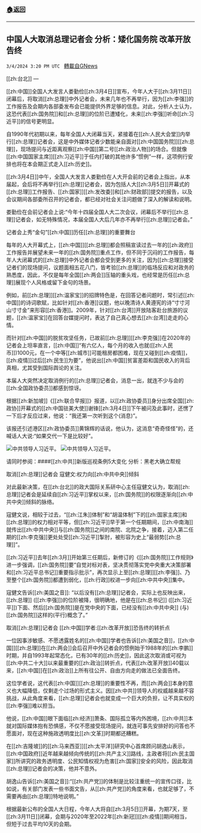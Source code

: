 ###  [:house:返回](README.md)
---


## 中国人大取消总理记者会 分析：矮化国务院 改革开放告终
`3/4/2024 3:20 PM UTC ` [轉載自GNews](https://gnews.org/articles/2364154)

[[zh:台北]] — 

[[zh:中国]]全国人大发言人娄勤俭[[zh:3月4日]]宣布，今年人大于[[zh:3月11日]]闭幕后，将取消[[zh:总理]]中外记者会，未来几年也不再举行，因为[[zh:李强]]的工作报告及会期内各部委发布会已能提供外界足够的信息。对此，分析人士认为，这恐代表[[zh:国务院]]和[[zh:总理]]的位阶已遭矮化，未来[[zh:李强]]听命[[zh:习近平]]的信号更明显。

自1990年代初期以来，每年全国人大闭幕当天，紧接着在[[zh:人民大会堂]]内举行[[zh:总理]]记者会，这是中外媒体记者少数能亲自面对[[zh:中国国务院]][[zh:总理]]，现场提问与近距离观察[[zh:中国]]第二号[[zh:政治人物]]的场合。但就像[[zh:中国国家主席]][[zh:习近平]]于任内打破的其他许多“惯例”一样，这项例行安排也将在本会期正式走入[[zh:历史]]。

[[zh:3月4日]]中午，全国人大发言人娄勤俭在人大开会前的记者会上指出，从本届起，会后将不再举行[[zh:总理]]记者会，因为包括人大[[zh:3月5日]]开幕式的[[zh:总理]]工作报告、[[zh:国家]][[zh:发改委]]和[[zh:财政部]]提交的报告，以及会议期间各部委所召开的记者会，都已经对社会关注问题做了深入的解读和说明。

娄勤俭在会前记者会上说:“今年十四届全国人大二次会议，闭幕后不举行[[zh:总理]]记者会，如无特殊情况，本届全国人大后几年亦不再举行[[zh:总理]]记者会。”

记者会上秀“金句”[[zh:中国]]历任[[zh:总理]]的重要舞台

每年的人大开幕式上，[[zh:中国]][[zh:总理]]都会照稿宣读过去一年的[[zh:政府]]工作报告并展望未来一年的[[zh:国务院]]重点工作，但不同于沉闷的工作报告，每年人大闭幕式的[[zh:总理]]中外记者会都会受到更多的关注，因为[[zh:总理]]接受记者们的现场提问，议题面相五花八门，皆考验[[zh:总理]]的临场反应和对政务的熟悉度，因此，不仅是每年全国[[zh:两会]]压轴的重头戏，也经常是历任[[zh:总理]]展现个人风格或留下金句的场景。

例如，前[[zh:总理]][[zh:温家宝]]的招牌特色是，在回答记者问题时，常引述[[zh:中国]]的诗词歌赋，比如针对[[zh:香港]]议题，他以晚清诗人黄遵宪的诗“寸寸河山寸寸金”来形容[[zh:香港]]。2009年，针对[[zh:台湾]]开放陆客赴台旅游的议题，[[zh:温家宝]]在回答台媒提问时，表达了自己真心想去[[zh:台湾]]走走的心情。

而针对[[zh:中国]]的脱贫攻坚任务，已故前[[zh:总理]][[zh:李克强]]在2020年的记者会上坦率直言，[[zh:中国]]“有六亿人，每个月的收入也就([[zh:人民币]])1000元，在一个中等[[zh:城市]]可能租房都困难，现在又碰到[[zh:疫情]]，[[zh:疫情]]过后[[zh:民生]]为要”，他说出[[zh:中国]]贫富差距和国民收入的背后真相，尤其受到国际舆论的关注。

本届人大突然决定取消例行的[[zh:总理]]记者会，消息一出，就连不少与会的[[zh:全国政协委员]]都感到惊讶。

根据[[zh:新加坡]]《[[zh:联合早报]]》报道，以[[zh:政协委员]]身分出席全国[[zh:政协]]开幕式的[[zh:中国驻美大使]]谢锋[[zh:3月4日]]下午被问及此事时，还愣了一下后才反应过来，他说：“我还第一次听到这个(消息)”。

该报还引述港区[[zh:政协委员]]黄锦辉的话说，他认为，这消息“奇奇怪怪”的，还喊话人大说:“如果交代一下是比较好”。

![中共领导人习近平。](https://gdb.voanews.com/024BD981-D1BE-45A5-97C3-DFB0DF385AF8_w100_r1.png "中共领导人习近平。") ![中共领导人习近平。](https://gdb.voanews.com/024BD981-D1BE-45A5-97C3-DFB0DF385AF8_w100_r1.png "中共领导人习近平。")

请同时参阅：####[[zh:中共]]新版巡视条例5大变化 分析：黑老大确立帮规

取消[[zh:总理]]记者会 寇健文:权力向[[zh:中共中央]]倾斜

对此最新决策，在[[zh:台北]]的政大国际关系研中心主任寇健文认为，取消[[zh:总理]]记者会是延续自[[zh:习近平]]掌权以来，[[zh:国务院]]的权限逐渐向[[zh:中共中央]]倾斜的脉络。

寇健文说，相较于过去，“[[zh:江朱]]体制”和“胡温体制”下的[[zh:国家主席]]和[[zh:总理]]的权力相对平等，但[[zh:习近平]]早于第一个任期期间，[[zh:中南海]]就传出[[zh:中共中央]]与[[zh:国务院]]之间的南院、北院之争，接着，迈入第二任期的[[zh:李克强]]更处处受[[zh:习近平]]掣肘，被形容为史上“最弱势[[zh:总理]]”。

[[zh:习近平]]去年[[zh:3月]]开始第三任期后，新修订的《[[zh:国务院]]工作规则》进一步强调，[[zh:国务院]]要“自觉对标对表，坚决贯彻落实党中央重大决策部署和[[zh:习近平总书记]]重要指示批示”，再次显示上至[[zh:总理]][[zh:李强]]、乃至整个[[zh:国务院]]都遭到弱化，[[zh:行政]]权进一步向[[zh:中共中央]]集中。

寇健文告诉[[zh:美国之音]]: “以后没有[[zh:总理]]记者会，实际上也反映出来，[[zh:总理]] ([[zh:李强]])的位阶被降，很明确地，他是在[[zh:总书记]] ([[zh:习近平]])下面、然后[[zh:国务院]]是在党中央的下面，已经没有[[zh:中共中央]] (与)[[zh:国务院]]这样的(平行)概念了。”

取消[[zh:总理]]记者会 [[zh:中国]]学者:[[zh:改革开放]]恐告终的转折点

一位因事涉敏感、不愿透露姓名的[[zh:中国]]学者也告诉[[zh:美国之音]]，[[zh:中国]][[zh:总理]]在[[zh:两会]]会后召开中外记者会的惯例始于1988年的[[zh:李鹏]]时期，并自1993年起常态化，已有30年的[[zh:历史]]，因此这次取消或可视为[[zh:中共二十大]]以来最重要的[[zh:政治]]转折点，代表[[zh:改革开放]]40载以来，[[zh:中国]]在[[zh:政治]]上所有往公开、自由方向走的做法已全面告终。

这位学者说，这代表[[zh:中国]][[zh:总理]]的重要性不再，而[[zh:两会]]本身的意义也大幅降低，仅剩走个过场的形式主义。因[[zh:中共]]领导人的权威越来越不容挑战，从此角度来看，[[zh:总理]]记者会也就变成一个巨大的负担，让不具实权的[[zh:李强]]难以担当。

他说，[[zh:中国]]眼下面临[[zh:经济]]萧条、国际孤立等内外困境，[[zh:中共]]本就对国际媒体抱有恐惧感，不仅不愿接受现场提问，就连可事先安排好的问答也不愿面对，现在这种施政透明度比[[zh:文革]]时期都还糟糕。

在[[zh:吉隆坡]]的[[zh:马来西亚]][[zh:太平洋]]研究中心首席顾问胡逸山表示，[[zh:中国政府]]近年越来越倾向传统的[[zh:共产主义]]路线，主政者将[[zh:民主国家]]所讲究的政务透明度、公民知情权视为危害[[zh:国家]]安全的风险，因此取消[[zh:总理]]记者会的决策，他并不意外。

胡逸山告诉[[zh:美国之音]]:“[[zh:共产党]]的体制是比较注重统一的宣传口径，比如说，有关部门发表一些书面文告，从[[zh:共产党]]的角度来看，也就足够了，不需要再由[[zh:总理]]特地说明。”

根据最新公布的全国人大日程，今年人大将自[[zh:3月5日]]开幕，为期7天，至[[zh:3月11日]]闭幕，会期与2020年至2022年[[zh:新冠]][[zh:疫情]]期间相当，但短于过去平均10天的会期。

